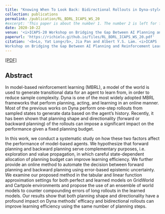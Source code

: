 ```yaml
---
title: "Knowing When To Look Back: Bidirectional Rollouts in Dyna-style Planning"
collection: publications
permalink: /publication/RL_BDRL_ICAPS_WS_20
#excerpt: 'This paper is about the number 1. The number 2 is left for future work.'
date: 2020-10-22
venue: '<i>ICAPS-20 Workshop on Bridging the Gap Between AI Planning and Reinforcement Learning </i>'
paperurl: 'https://richielo.github.io/files/RL_BDRL_ICAPS_WS_20.pdf'
citation: '<b>Lo, Yat Long</b>, Jia Pan and Albert Y.S. Lam. <i>ICAPS
Workshop on Bridging the Gap Between AI Planning and Reinforcement Learning</i>. 2020.'
---
```

[[PDF]](https://richielo.github.io/files/RL_BDRL_ICAPS_WS_20.pdf)

## Abstract
In model-based reinforcement learning (MBRL), a model of the world is used to generate transitional data for an agent to learn from, in order to reduce sample complexity. Dyna is one of the most widely adopted MBRL frameworks that perform planning, acting, and learning in an online manner. Most of the previous works on Dyna perform one-step rollouts from sampled states to generate data based on the agent’s history. Recently, it has been shown that planning shape and directionality (forward or backward planning) of the rollouts can impose a significant impact on the performance given a fixed planning budget.

In this work, we conduct a systematic study on how these two factors affect the performance of model-based agents. We hypothesize that forward planning and backward planning serve complementary purposes, i.e. exploration and value propagation, in which careful state-dependent allocation of planning budget can improve learning efficiency. We further provide an online method to automate the decision between forward planning and backward planning using error-based epistemic uncertainty. We examine our proposed method in the tabular and linear function approximation settings for both perfect and learned models on GridWorld and Cartpole environments and propose the use of an ensemble of world models to counter compounding errors of long rollouts in the learned models. Our results show that both planning shape and directionality have a profound impact on Dyna methods’ efficacy and bidirectional rollouts can improve learning efficiency using the same number of planning steps.

